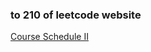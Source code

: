 ### to 210 of leetcode website

[Course Schedule II](https://leetcode-cn.com/problems/course-schedule-ii/)